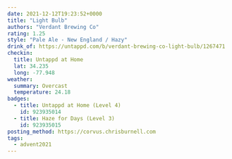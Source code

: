 ```yaml
---
date: 2021-12-12T19:23:52+0000
title: "Light Bulb"
authors: "Verdant Brewing Co"
rating: 1.25
style: "Pale Ale - New England / Hazy"
drink_of: https://untappd.com/b/verdant-brewing-co-light-bulb/1267471
checkin:
  title: Untappd at Home
  lat: 34.235
  long: -77.948
weather:
  summary: Overcast
  temperature: 24.18
badges:
  - title: Untappd at Home (Level 4)
    id: 923935014
  - title: Haze for Days (Level 3)
    id: 923935015
posting_method: https://corvus.chrisburnell.com
tags:
  - advent2021
---
```

